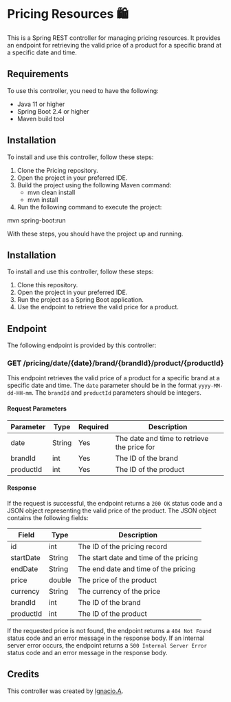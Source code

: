 # Pricing Resources :shopping:

This is a Spring REST controller for managing pricing resources. It provides an endpoint for retrieving the valid price of a product for a specific brand at a specific date and time.


## Requirements

To use this controller, you need to have the following:

- Java 11 or higher
- Spring Boot 2.4 or higher
- Maven build tool

## Installation

To install and use this controller, follow these steps:

1. Clone the Pricing repository.
2. Open the project in your preferred IDE.
3. Build the project using the following Maven command:
   - mvn clean install
   - mvn install
4. Run the following command to execute the project:

mvn spring-boot:run

With these steps, you should have the project up and running.
## Installation

To install and use this controller, follow these steps:

1. Clone this repository.
2. Open the project in your preferred IDE.
3. Run the project as a Spring Boot application.
4. Use the endpoint to retrieve the valid price for a product.

## Endpoint

The following endpoint is provided by this controller:

### GET /pricing/date/{date}/brand/{brandId}/product/{productId}

This endpoint retrieves the valid price of a product for a specific brand at a specific date and time. The `date` parameter should be in the format `yyyy-MM-dd-HH-mm`. The `brandId` and `productId` parameters should be integers.

#### Request Parameters

| Parameter | Type   | Required | Description                                |
| --------- | ------ | -------- | ------------------------------------------ |
| date      | String | Yes      | The date and time to retrieve the price for |
| brandId   | int    | Yes      | The ID of the brand                        |
| productId | int    | Yes      | The ID of the product                      |

#### Response

If the request is successful, the endpoint returns a `200 OK` status code and a JSON object representing the valid price of the product. The JSON object contains the following fields:

| Field      | Type   | Description                           |
| ---------- | ------ | ------------------------------------- |
| id         | int    | The ID of the pricing record           |
| startDate  | String | The start date and time of the pricing |
| endDate    | String | The end date and time of the pricing   |
| price      | double | The price of the product               |
| currency   | String | The currency of the price              |
| brandId    | int    | The ID of the brand                    |
| productId  | int    | The ID of the product                  |

If the requested price is not found, the endpoint returns a `404 Not Found` status code and an error message in the response body. If an internal server error occurs, the endpoint returns a `500 Internal Server Error` status code and an error message in the response body.

## Credits

This controller was created by [Ignacio.A](https://github.com/Aris033/pricing).
